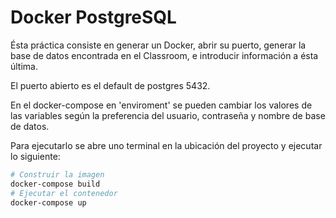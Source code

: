 # Docker PostgreSQL

Ésta práctica consiste en generar un Docker, abrir su puerto, generar la base de datos encontrada en el Classroom, e introducir información a ésta última.

El puerto abierto es el default de postgres 5432.

En el docker-compose en 'enviroment' se pueden cambiar los valores de las variables según la preferencia del usuario, contraseña y nombre de base de datos.

Para ejecutarlo se abre uno terminal en la ubicación del proyecto y ejecutar lo siguiente:

```bash
# Construir la imagen
docker-compose build
# Ejecutar el contenedor
docker-compose up
```

